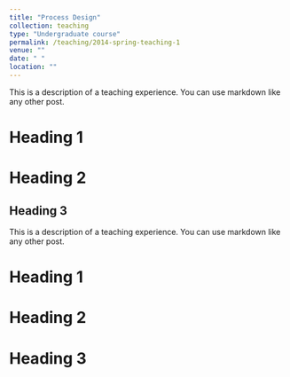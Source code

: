```yaml
---
title: "Process Design"
collection: teaching
type: "Undergraduate course"
permalink: /teaching/2014-spring-teaching-1
venue: ""
date: " "
location: ""
---
```


This is a description of a teaching experience. You can use markdown like any other post.

Heading 1
======

Heading 2
======

Heading 3
---

 This is a description of a teaching experience. You can use markdown like any other post.

 Heading 1
 ======

 Heading 2
 ======

 Heading 3
 ======
